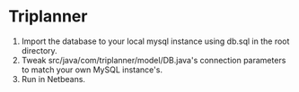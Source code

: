 Triplanner
======
 
1. Import the database to your local mysql instance using db.sql in the root directory.  
2. Tweak src/java/com/triplanner/model/DB.java's connection parameters to match your own MySQL instance's.    
3. Run in Netbeans.  